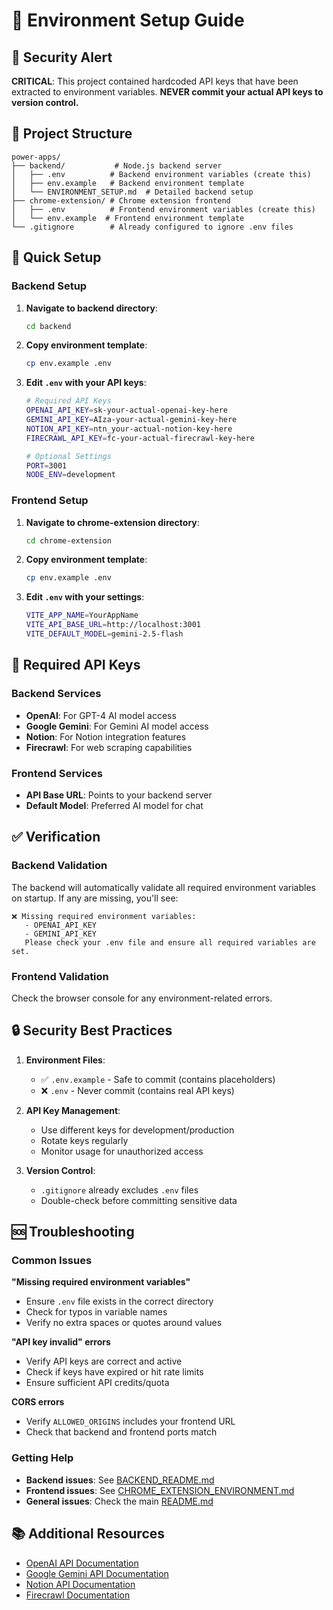 # 🔐 Environment Setup Guide

## 🚨 Security Alert
**CRITICAL**: This project contained hardcoded API keys that have been extracted to environment variables. 
**NEVER commit your actual API keys to version control.**

## 📁 Project Structure

```
power-apps/
├── backend/           # Node.js backend server
│   ├── .env          # Backend environment variables (create this)
│   ├── env.example   # Backend environment template
│   └── ENVIRONMENT_SETUP.md  # Detailed backend setup
├── chrome-extension/ # Chrome extension frontend
│   ├── .env          # Frontend environment variables (create this)
│   └── env.example  # Frontend environment template
└── .gitignore        # Already configured to ignore .env files
```

## 🚀 Quick Setup

### Backend Setup
1. **Navigate to backend directory**:
   ```bash
   cd backend
   ```

2. **Copy environment template**:
   ```bash
   cp env.example .env
   ```

3. **Edit `.env` with your API keys**:
   ```bash
   # Required API Keys
   OPENAI_API_KEY=sk-your-actual-openai-key-here
   GEMINI_API_KEY=AIza-your-actual-gemini-key-here
   NOTION_API_KEY=ntn_your-actual-notion-key-here
   FIRECRAWL_API_KEY=fc-your-actual-firecrawl-key-here
   
   # Optional Settings
   PORT=3001
   NODE_ENV=development
   ```

### Frontend Setup
1. **Navigate to chrome-extension directory**:
   ```bash
   cd chrome-extension
   ```

2. **Copy environment template**:
   ```bash
   cp env.example .env
   ```

3. **Edit `.env` with your settings**:
   ```bash
   VITE_APP_NAME=YourAppName
   VITE_API_BASE_URL=http://localhost:3001
   VITE_DEFAULT_MODEL=gemini-2.5-flash
   ```

## 🔑 Required API Keys

### Backend Services
- **OpenAI**: For GPT-4 AI model access
- **Google Gemini**: For Gemini AI model access  
- **Notion**: For Notion integration features
- **Firecrawl**: For web scraping capabilities

### Frontend Services
- **API Base URL**: Points to your backend server
- **Default Model**: Preferred AI model for chat

## ✅ Verification

### Backend Validation
The backend will automatically validate all required environment variables on startup. If any are missing, you'll see:
```
❌ Missing required environment variables:
   - OPENAI_API_KEY
   - GEMINI_API_KEY
   Please check your .env file and ensure all required variables are set.
```

### Frontend Validation
Check the browser console for any environment-related errors.

## 🔒 Security Best Practices

1. **Environment Files**: 
   - ✅ `.env.example` - Safe to commit (contains placeholders)
   - ❌ `.env` - Never commit (contains real API keys)

2. **API Key Management**:
   - Use different keys for development/production
   - Rotate keys regularly
   - Monitor usage for unauthorized access

3. **Version Control**:
   - `.gitignore` already excludes `.env` files
   - Double-check before committing sensitive data

## 🆘 Troubleshooting

### Common Issues

**"Missing required environment variables"**
- Ensure `.env` file exists in the correct directory
- Check for typos in variable names
- Verify no extra spaces or quotes around values

**"API key invalid" errors**
- Verify API keys are correct and active
- Check if keys have expired or hit rate limits
- Ensure sufficient API credits/quota

**CORS errors**
- Verify `ALLOWED_ORIGINS` includes your frontend URL
- Check that backend and frontend ports match

### Getting Help

- **Backend issues**: See [BACKEND_README.md](./backend/BACKEND_README.md)
- **Frontend issues**: See [CHROME_EXTENSION_ENVIRONMENT.md](./extension/CHROME_EXTENSION_ENVIRONMENT.md)
- **General issues**: Check the main [README.md](../README.md)

## 📚 Additional Resources

- [OpenAI API Documentation](https://platform.openai.com/docs)
- [Google Gemini API Documentation](https://ai.google.dev/docs)
- [Notion API Documentation](https://developers.notion.com/)
- [Firecrawl Documentation](https://docs.firecrawl.dev/)
